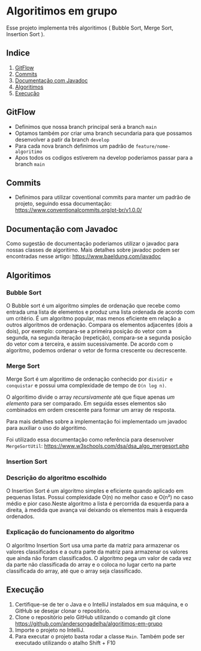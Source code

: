 # Algoritimos em grupo

Esse projeto implementa três algoritimos ( Bubble Sort, Merge Sort, Insertion Sort ).

## Indice 
1. [GitFlow](#gitflow)
2. [Commits](#commits)
3. [Documentação com Javadoc](#documentação-com-javadoc)
4. [Algoritimos](#algoritimos)
5. [Execução](#execucao)


## GitFlow

- Definimos que nossa branch principal será a branch `main`
- Optamos também por criar uma branch secundaria para que possamos desenvolver a patir da branch `develop`
- Para cada nova branch definimos um padrão de `feature/nome-algoritimo`
- Apos todos os codigos estiverem na develop poderiamos passar para a branch `main`

## Commits

-  Definimos para utilizar coventional commits para manter um padrão de projeto, seguindo essa documentação:
https://www.conventionalcommits.org/pt-br/v1.0.0/

## Documentação com Javadoc

Como sugestão de documentação poderiamos utilizar o javadoc para nossas classes de algoritimo.
Mais detalhes sobre javadoc podem ser encontradas nesse artigo:
https://www.baeldung.com/javadoc

## Algoritimos

### Bubble Sort

O Bubble sort é um algoritmo simples de ordenação que recebe como entrada uma lista de elementos e produz uma lista ordenada de acordo com um critério. É um algoritmo popular, mas menos eficiente em relação a outros algoritmos de ordenação. Compara os elementos adjacentes (dois a dois), por exemplo: compara-se a primeira posição do vetor com a segunda, na segunda iteração (repetição), compara-se a segunda posição do vetor com a terceira, e assim sucessivamente. De acordo com o algoritmo, podemos ordenar o vetor de forma crescente ou decrescente.

### Merge Sort
Merge Sort é um algoritimo de ordenação conhecido por `dividir e conquistar`
e possui uma complexidade de tempo de `O(n log n)`.

O algoritimo divide o array *recursivamente* até que fique apenas *um elemento* para ser comparado.
Em seguida esses elementos são combinados em ordem crescente para formar um array de resposta.

Para mais detalhes sobre a implementação foi implementado um javadoc para auxiliar o uso do algoritimo.

Foi utilizado essa documentação como referência para desenvolver `MergeSortUtil`:
https://www.w3schools.com/dsa/dsa_algo_mergesort.php

### Insertion Sort

### Descrição do algoritmo escolhido

O Insertion Sort é um algoritmo simples e eficiente quando aplicado em pequenas listas. Possui complexidade O(n) no melhor caso e O(n²) no caso médio e pior caso.Neste algoritmo a lista é percorrida da esquerda para a direita, à medida que avança vai deixando os elementos mais à esquerda ordenados.

### Explicação do funcionamento do algoritmo

O algoritmo Insertion Sort usa uma parte da matriz para armazenar os valores classificados e a outra parte da matriz para armazenar os valores que ainda não foram classificados.
O algoritmo pega um valor de cada vez da parte não classificada do array e o coloca no lugar certo na parte classificada do array, até que o array seja classificado.

## Execução
1. Certifique-se de ter o Java e o IntelliJ instalados em sua máquina, e o GitHub se desejar clonar o repositório.
2. Clone o repositório pelo GitHub utilizando o comando git clone https://github.com/andersongadelha/algoritimos-em-grupo
3. Importe o projeto no IntelliJ.
4. Para executar o projeto basta rodar a classe `Main`.
Também pode ser executado utilizando o atalho Shift + F10